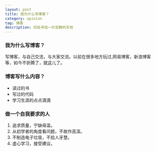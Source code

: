 ```yaml
---
layout: post
title: 我为什么写博客？
category: opinion
tag: 博客
description: 何处寻找一片安静的天地
---
```


### 我为什么写博客？

写博客，与自己交流，与大家交流。以前在很多地方玩过,网易博客，新浪博客等，如今不折腾了，就这儿了。
　　
### 博客写什么内容？

+ 读过的书
+ 写过的代码
+ 学习生涯的点点滴滴

### 做一个自我要求的人

1. 追求质量，宁缺毋滥。
2. 从初学者的角度看问题，不故作高深。
3. 不制造电子垃圾，不拾人牙慧。
4. 虚心学习，接受建议。



